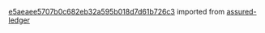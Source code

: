 [e5aeaee5707b0c682eb32a595b018d7d61b726c3](https://github.com/insolar/assured-ledger/commit/e5aeaee5707b0c682eb32a595b018d7d61b726c3) imported from [assured-ledger](https://github.com/insolar/assured-ledger)
